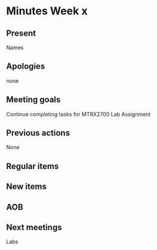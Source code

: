 # Minutes Week x

## Present
Names 

## Apologies
none

## Meeting goals
Continue completing tasks for MTRX2700 Lab Assignment

## Previous actions
None

## Regular items


## New items

## AOB

## Next meetings
Labs
